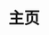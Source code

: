 ---
home: true
layout: BlogHome
icon: home
title: 主页
heroImage: /logo3.png
heroText: FlyingPig的博客
heroFullScreen: true
tagline: 一个无忧无虑的人呀~
projects:
  # - icon: project
  #   name: 项目名称
  #   desc: 项目详细描述
  #   link: https://你的项目链接

  - icon: link
    name: 常用链接
    desc: 点我发现新大陆~
    link: https://链接地址

  # - icon: book
  #   name: 书籍名称
  #   desc: 书籍详细描述
  #   link: https://你的书籍链接

  # - icon: article
  #   name: 文章名称
  #   desc: 文章详细描述
  #   link: https://你的文章链接

  # - icon: friend
  #   name: 伙伴名称
  #   desc: 伙伴详细介绍
  #   link: https://你的伙伴链接

  # - icon: /logo.svg
  #   name: 自定义项目
  #   desc: 自定义详细介绍
  #   link: https://你的自定义链接

footer: 沉舟侧畔千帆过，病树前头万木春
---